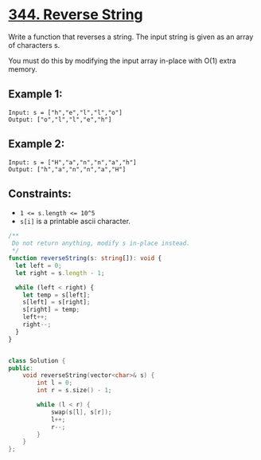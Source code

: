 # [344. Reverse String](https://leetcode.com/problems/reverse-string/description/?envType=daily-question&envId=2024-06-02)

Write a function that reverses a string. The input string is given as an array of characters s.

You must do this by modifying the input array in-place with O(1) extra memory.

## Example 1:

```
Input: s = ["h","e","l","l","o"]
Output: ["o","l","l","e","h"]
```

## Example 2:

```
Input: s = ["H","a","n","n","a","h"]
Output: ["h","a","n","n","a","H"]
```

## Constraints:

- `1 <= s.length <= 10^5`
- `s[i]` is a printable ascii character.

```ts
/**
 Do not return anything, modify s in-place instead.
 */
function reverseString(s: string[]): void {
  let left = 0;
  let right = s.length - 1;

  while (left < right) {
    let temp = s[left];
    s[left] = s[right];
    s[right] = temp;
    left++;
    right--;
  }
}
```

```cpp

class Solution {
public:
    void reverseString(vector<char>& s) {
        int l = 0;
        int r = s.size() - 1;

        while (l < r) {
            swap(s[l], s[r]);
            l++;
            r--;
        }
    }
};

```

